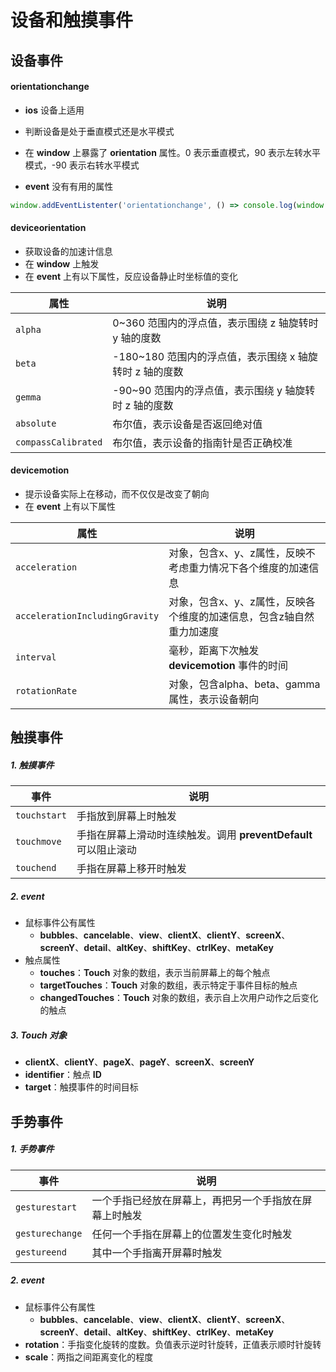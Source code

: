 # 设备和触摸事件

## 设备事件

#### orientationchange

- **ios** 设备上适用
- 判断设备是处于垂直模式还是水平模式
- 在 **window** 上暴露了 **orientation** 属性。0 表示垂直模式，90 表示左转水平模式，-90 表示右转水平模式

- **event** 没有有用的属性

```js
window.addEventListenter('orientationchange', () => console.log(window.orientation))
```

#### deviceorientation

- 获取设备的加速计信息
- 在 **window** 上触发
- 在 **event** 上有以下属性，反应设备静止时坐标值的变化

| 属性                | 说明                                                    |
| ------------------- | ------------------------------------------------------- |
| `alpha`             | 0~360 范围内的浮点值，表示围绕 z 轴旋转时 y 轴的度数    |
| `beta`              | -180~180 范围内的浮点值，表示围绕 x 轴旋转时 z 轴的度数 |
| `gemma`             | -90~90 范围内的浮点值，表示围绕 y 轴旋转时 z 轴的度数   |
| `absolute`          | 布尔值，表示设备是否返回绝对值                          |
| `compassCalibrated` | 布尔值，表示设备的指南针是否正确校准                    |

#### devicemotion

- 提示设备实际上在移动，而不仅仅是改变了朝向
- 在 **event** 上有以下属性

| 属性                           | 说明                                                         |
| ------------------------------ | ------------------------------------------------------------ |
| `acceleration`                 | 对象，包含x、y、z属性，反映不考虑重力情况下各个维度的加速信息 |
| `accelerationIncludingGravity` | 对象，包含x、y、z属性，反映各个维度的加速信息，包含z轴自然重力加速度 |
| `interval`                     | 毫秒，距离下次触发 **devicemotion** 事件的时间               |
| `rotationRate`                 | 对象，包含alpha、beta、gamma属性，表示设备朝向               |

## 触摸事件

##### 1. 触摸事件

| 事件         | 说明                                                         |
| ------------ | ------------------------------------------------------------ |
| `touchstart` | 手指放到屏幕上时触发                                         |
| `touchmove`  | 手指在屏幕上滑动时连续触发。调用 **preventDefault** 可以阻止滚动 |
| `touchend`   | 手指在屏幕上移开时触发                                       |

##### 2. **event**

- 鼠标事件公有属性
  - **bubbles**、**cancelable**、**view**、**clientX**、**clientY**、**screenX**、**screenY**、**detail**、**altKey**、**shiftKey**、**ctrlKey**、**metaKey**
- 触点属性
  - **touches**：**Touch** 对象的数组，表示当前屏幕上的每个触点
  - **targetTouches**：**Touch** 对象的数组，表示特定于事件目标的触点
  - **changedTouches**：**Touch** 对象的数组，表示自上次用户动作之后变化的触点

##### 3. **Touch** 对象

- **clientX**、**clientY**、**pageX**、**pageY**、**screenX**、**screenY**
- **identifier**：触点 **ID**
- **target**：触摸事件的时间目标

## 手势事件

##### 1. 手势事件

| 事件            | 说明                                                   |
| --------------- | ------------------------------------------------------ |
| `gesturestart`  | 一个手指已经放在屏幕上，再把另一个手指放在屏幕上时触发 |
| `gesturechange` | 任何一个手指在屏幕上的位置发生变化时触发               |
| `gestureend`    | 其中一个手指离开屏幕时触发                             |

##### 2. **event**

- 鼠标事件公有属性
  - **bubbles**、**cancelable**、**view**、**clientX**、**clientY**、**screenX**、**screenY**、**detail**、**altKey**、**shiftKey**、**ctrlKey**、**metaKey**
- **rotation**：手指变化旋转的度数。负值表示逆时针旋转，正值表示顺时针旋转
- **scale**：两指之间距离变化的程度

